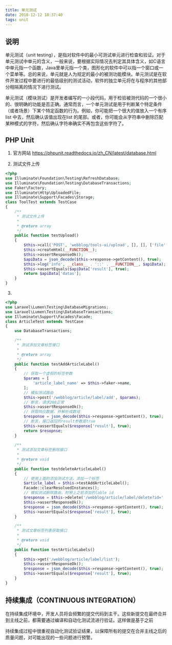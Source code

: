 ```yaml
---
title: 单元测试
date: 2018-12-12 18:37:40
tags: unit
---
```


## 说明
单元测试（unit testing），是指对软件中的最小可测试单元进行检查和验证。对于单元测试中单元的含义，一般来说，要根据实际情况去判定其具体含义，如C语言中单元指一个函数，Java里单元指一个类，图形化的软件中可以指一个窗口或一个菜单等。总的来说，单元就是人为规定的最小的被测功能模块。单元测试是在软件开发过程中要进行的最低级别的测试活动，软件的独立单元将在与程序的其他部分相隔离的情况下进行测试。

单元测试（模块测试）是开发者编写的一小段代码，用于检验被测代码的一个很小的、很明确的功能是否正确。通常而言，一个单元测试是用于判断某个特定条件（或者场景）下某个特定函数的行为。例如，你可能把一个很大的值放入一个有序list 中去，然后确认该值出现在list 的尾部。或者，你可能会从字符串中删除匹配某种模式的字符，然后确认字符串确实不再包含这些字符了。


## PHP Unit
1. 官方网站 https://phpunit.readthedocs.io/zh_CN/latest/database.html

2. 测试文件上传
```php
<?php
use Illuminate\Foundation\Testing\RefreshDatabase;
use Illuminate\Foundation\Testing\DatabaseTransactions;
use Faker\Factory;
use Illuminate\Http\UploadedFile;
use Illuminate\Support\Facades\Storage;
class ToolTest extends TestCase
{
    /**
     * 测试文件上传
     *
     * @return array
     */
    public function testUpload()
    {
        $this->call('POST', 'webblog/tools-ui/upload', [], [], ['file' => UploadedFile::fake()->image(md5(time()) . '.jpg')]);
        $this->createHtml(__FUNCTION__);
        $this->assertResponseOk();
        $apiData = json_decode($this->response->getContent(), true);
        $this->log('info', __class__ . '::' . __FUNCTION__, $apiData);
        $this->assertEquals($apiData['result'], true);
        return $apiData['datas'];
    }
}
```

3. 
```php
<?php
use Laravel\Lumen\Testing\DatabaseMigrations;
use Laravel\Lumen\Testing\DatabaseTransactions;
use Illuminate\Support\Facades\Facade;
class ArticleTest extends TestCase
{
    use DatabaseTransactions;

    /**
     * 测试添加文章标签接口
     *
     * @return array
     */
    public function testAddArticleLabel()
    {
        // 获取一个虚假的标签参数
        $params = [
            'article_label_name' => $this->faker->name,
        ];
        // 模拟测试路由
        $this->post('/webblog/article/label/add', $params);
        // 断言，请求200正常
        $this->assertResponseOk();
        // 获取响应数据，并解析成数组
        $response = json_decode($this->response->getContent(), true);
        // 断言，接口返回的result参数是true
        $this->assertEquals($response['result'], true);
        return $resopnse;
    }
    
    /**
     * 测试添加文章标签删除接口
     *
     * @return void
     */
    public function testdeleteArticleLabel()
    {
        // 使用上面的添加测试方法，添加一个标签
        $article_label = $this->testAddArticleLabel();
        Facade::clearResolvedInstances();
        // 模拟测试删除路由，附带上之前添加的lable id
        $response = $this->delete('/webblog/article/label/delete?id=' . $article_label['id']);
        $this->assertResponseOk();
        $response = json_decode($this->response->getContent(), true);
        $this->assertEquals($response['result'], true);
    }

    /**
     * 测试文章标签列表获取接口
     *
     * @return void
     */
    public function testArticleLabels()
    {
        $this->get('/webblog/article/label/list');
        $this->assertResponseOk();
        $response = json_decode($this->response->getContent(), true);
        $this->assertEquals($response['result'], true);
    }
}
```

## 持续集成（CONTINUOUS INTEGRATION）

在持续集成环境中，开发人员将会频繁的提交代码到主干。这些新提交在最终合并到主线之前，都需要通过编译和自动化测试流进行验证。这样做是基于之前

持续集成过程中很重视自动化测试验证结果，以保障所有的提交在合并主线之后的质量问题，对可能出现的一些问题进行预警。